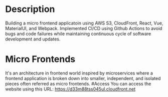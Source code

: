 # Description
Building a micro frontend applicatoin using AWS S3, CloudFront, React, Vue, MaterialUI, and Webpack. Implemented CI/CD using Github Actions to avoid bugs and code failures while maintaining continuous cycle of software development and updates.
# Micro Frontends 
It's an architecture in frontend world inspired by microservices where a frontend application is broken down into smaller, independent, and isolated pieces often referred as micro frontends.
#Access
You can access the website using this URL: https://d33m88tss045ul.cloudfront.net
